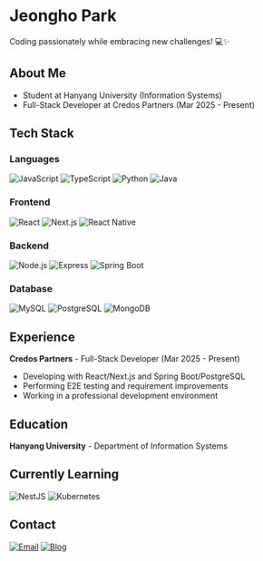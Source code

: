 # Jeongho Park

Coding passionately while embracing new challenges! 💻✨

## About Me
* Student at Hanyang University (Information Systems)
* Full-Stack Developer at Credos Partners (Mar 2025 - Present)

## Tech Stack
### Languages
![JavaScript](https://img.shields.io/badge/-JavaScript-F7DF1E?style=flat-square&logo=javascript&logoColor=black)
![TypeScript](https://img.shields.io/badge/-TypeScript-3178C6?style=flat-square&logo=typescript&logoColor=white)
![Python](https://img.shields.io/badge/-Python-3776AB?style=flat-square&logo=python&logoColor=white)
![Java](https://img.shields.io/badge/-Java-007396?style=flat-square&logo=java&logoColor=white)

### Frontend
![React](https://img.shields.io/badge/-React-61DAFB?style=flat-square&logo=react&logoColor=black)
![Next.js](https://img.shields.io/badge/-Next.js-000000?style=flat-square&logo=next.js&logoColor=white)
![React Native](https://img.shields.io/badge/-React%20Native-61DAFB?style=flat-square&logo=react&logoColor=black)

### Backend
![Node.js](https://img.shields.io/badge/-Node.js-339933?style=flat-square&logo=node.js&logoColor=white)
![Express](https://img.shields.io/badge/-Express-000000?style=flat-square&logo=express&logoColor=white)
![Spring Boot](https://img.shields.io/badge/-Spring%20Boot-6DB33F?style=flat-square&logo=spring-boot&logoColor=white)

### Database
![MySQL](https://img.shields.io/badge/-MySQL-4479A1?style=flat-square&logo=mysql&logoColor=white)
![PostgreSQL](https://img.shields.io/badge/-PostgreSQL-336791?style=flat-square&logo=postgresql&logoColor=white)
![MongoDB](https://img.shields.io/badge/-MongoDB-47A248?style=flat-square&logo=mongodb&logoColor=white)

## Experience
**Credos Partners** - Full-Stack Developer (Mar 2025 - Present)
- Developing with React/Next.js and Spring Boot/PostgreSQL
- Performing E2E testing and requirement improvements
- Working in a professional development environment

## Education
**Hanyang University** - Department of Information Systems

## Currently Learning
![NestJS](https://img.shields.io/badge/-NestJS-E0234E?style=flat-square&logo=nestjs&logoColor=white)
![Kubernetes](https://img.shields.io/badge/-Kubernetes-326CE5?style=flat-square&logo=kubernetes&logoColor=white)

## Contact
[![Email](https://img.shields.io/badge/-Email-D14836?style=flat-square&logo=gmail&logoColor=white)](mailto:popramel25@gmail.com)
[![Blog](https://img.shields.io/badge/-Blog-20C997?style=flat-square&logo=velog&logoColor=white)](https://velog.io/@popramel/posts)
